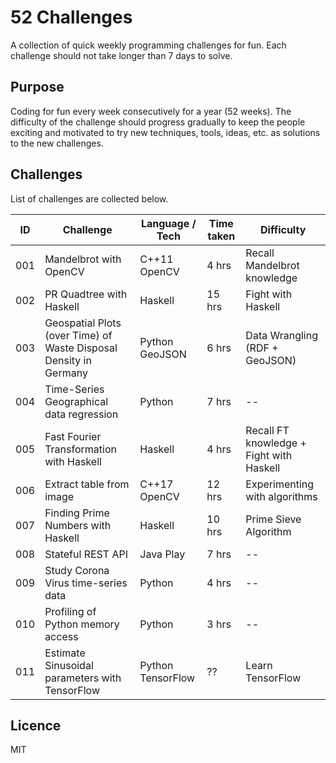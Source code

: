 # 52 Challenges

A collection of quick weekly programming challenges for fun. 
Each challenge should not take longer than 7 days to solve. 

## Purpose

Coding for fun every week consecutively for a year (52 weeks). 
The difficulty of the challenge should progress gradually to keep 
the people exciting and motivated to try new techniques, tools, ideas, etc. 
as solutions to the new challenges.

## Challenges 

List of challenges are collected below.

| ID  | Challenge                | Language / Tech  | Time taken | Difficulty |
|-----|--------------------------|------------------|------------|------------|
| 001 | Mandelbrot with OpenCV   | C++11 OpenCV     | 4 hrs      | Recall Mandelbrot knowledge |
| 002 | PR Quadtree with Haskell | Haskell          | 15 hrs     | Fight with Haskell |
| 003 | Geospatial Plots (over Time) of Waste Disposal Density in Germany | Python GeoJSON | 6 hrs | Data Wrangling (RDF + GeoJSON) |
| 004 | Time-Series Geographical data regression | Python         | 7 hrs         | --         |
| 005 | Fast Fourier Transformation with Haskell | Haskell | 4 hrs | Recall FT knowledge + Fight with Haskell |
| 006 | Extract table from image | C++17 OpenCV | 12 hrs | Experimenting with algorithms |
| 007 | Finding Prime Numbers with  Haskell | Haskell | 10 hrs | Prime Sieve Algorithm | 
| 008 | Stateful REST API        | Java Play | 7 hrs | -- |
| 009 | Study Corona Virus time-series data | Python | 4 hrs | -- |
| 010 | Profiling of Python memory access | Python | 3 hrs | -- |
| 011 | Estimate Sinusoidal parameters with TensorFlow | Python TensorFlow | ?? | Learn TensorFlow |

## Licence

MIT
